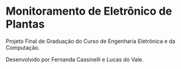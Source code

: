 # Monitoramento de Eletrônico de Plantas
Projeto Final de Graduação do Curso de Engenharia Eletrônica e da Computação.


Desenvolvido por Fernanda Cassinelli e Lucas do Vale.
